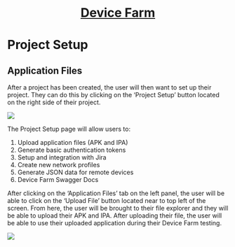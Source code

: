 <h1 style="text-align: center; text-decoration:underline; font-weight: bold;">Device Farm</h1>

# Project Setup
## Application Files<!-- {docsify-ignore} --> 

After a project has been created, the user will then want to set up their project. They can do this by clicking on the ‘Project Setup’ button located on the right side of their project.

<img src="https://dmdug58z0ycm2.cloudfront.net/production/pub-site/images/_devicefarmimgs/Aspose.Words.a5ba35ee-3494-4720-8f8c-7cedbeae1812.003.png">

The Project Setup page will allow users to:

1. Upload application files (APK and IPA)
1. Generate basic authentication tokens
1. Setup and integration with Jira
1. Create new network profiles
1. Generate JSON data for remote devices
1. Device Farm Swagger Docs

After clicking on the ‘Application Files’ tab on the left panel, the user will be able to click on the ‘Upload File’ button located near to top left of the screen. From here, the user will be brought to their file explorer and they will be able to upload their APK and IPA. After uploading their file, the user will be able to use their uploaded application during their Device Farm testing. 

<img src="https://dmdug58z0ycm2.cloudfront.net/production/pub-site/images/_devicefarmimgs/Aspose.Words.a5ba35ee-3494-4720-8f8c-7cedbeae1812.004.png">